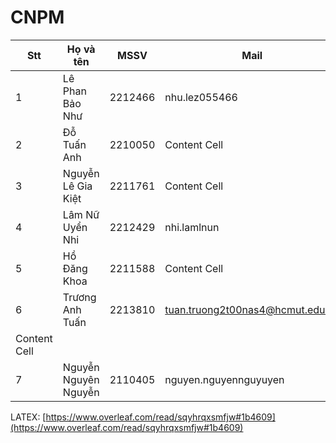 # CNPM  

| Stt  | Họ và tên | MSSV | Mail | Nhiệm vụ |
| ------------- | ------------- | ------------- | ------------- |------------- |
| 1  | Lê Phan Bảo Như  | 2212466  | nhu.lez055466 | Content Cell  | 
| 2  | Đỗ Tuấn Anh| 2210050 | Content Cell  |Content Cell  | 
| 3  | Nguyễn Lê Gia Kiệt  | 2211761  | Content Cell  |Content Cell  | 
| 4  | Lâm Nữ Uyển Nhi  | 2212429  | nhi.lamlnun | Content Cell  | 
| 5  | Hồ Đăng Khoa  | 2211588  | Content Cell  |Content Cell  | 
| 6  | Trương Anh Tuấn  | 2213810  | tuan.truong2t00nas4@hcmut.edu.vn
  |Content Cell  | 
| 7  | Nguyễn Nguyên Nguyễn  | 2110405  | nguyen.nguyennguyuyen | Content Cell  | 

LATEX: [https://www.overleaf.com/read/sqyhrqxsmfjw#1b4609](https://www.overleaf.com/read/sqyhrqxsmfjw#1b4609)
